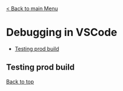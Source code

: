 [< Back to main Menu](https://github.com/gsoulie/Mobile-App-Development/blob/master/angular-formation.md)    

# Debugging in VSCode

* [Testing prod build](#testing-prod-build)         

## Testing prod build
[Back to top](#debugging-in-vscode)
